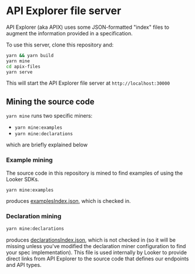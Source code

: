 # API Explorer file server

API Explorer (aka APIX) uses some JSON-formatted "index" files to augment the information provided in a specification.

To use this server, clone this repository and:

```sh
yarn && yarn build
yarn mine
cd apix-files
yarn serve
```

This will start the API Explorer file server at `http://localhost:30000`

## Mining the source code

`yarn mine` runs two specific miners:

- `yarn mine:examples`
- `yarn mine:declarations`

which are briefly explained below

### Example mining

The source code in this repository is mined to find examples of using the Looker SDKs.

```sh
yarn mine:examples
```

produces [examplesIndex.json](/examplesIndex.json), which is checked in.

### Declaration mining

```sh
yarn mine:declarations
```

produces [declarationsIndex.json](/declarationsIndex.json), which is not checked in (so it will be missing unless you've modified the declaration miner configuration to find your spec implementation).
This file is used internally by Looker to provide direct links from API Explorer to the source code that defines our endpoints and API types.
